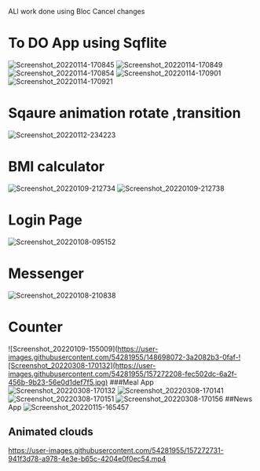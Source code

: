 ALl work done using Bloc Cancel changes

# To DO App using Sqflite 
![Screenshot_20220114-170845](https://user-images.githubusercontent.com/54281955/149539318-b5bac611-eef3-4777-b21a-f7438a516eba.jpg)
![Screenshot_20220114-170849](https://user-images.githubusercontent.com/54281955/149539323-ba30149d-098f-4b82-926f-13e3ee2fcaa7.jpg)
![Screenshot_20220114-170854](https://user-images.githubusercontent.com/54281955/149539327-35f15a27-a212-4b7e-b89e-23ff26753e1f.jpg)
![Screenshot_20220114-170901](https://user-images.githubusercontent.com/54281955/149539333-636e659e-87a4-4538-9e57-3650832d9188.jpg)
![Screenshot_20220114-170921](https://user-images.githubusercontent.com/54281955/149539337-e8342e42-c6b8-48a5-be0f-47222c4d37c8.jpg)


# Sqaure animation rotate ,transition
![Screenshot_20220112-234223](https://user-images.githubusercontent.com/54281955/149539186-29fab144-5bfe-4123-983f-97a798c2692f.jpg)


# BMI calculator
![Screenshot_20220109-212734](https://user-images.githubusercontent.com/54281955/148698062-a75984d7-cdc9-491a-9f28-fa7876dfe61f.jpg)
![Screenshot_20220109-212738](https://user-images.githubusercontent.com/54281955/148698068-9378f06f-5a06-498c-94d3-1e8ed5db83ec.jpg)
# Login Page 
![Screenshot_20220108-095152](https://user-images.githubusercontent.com/54281955/148698069-b2a1bee7-1e55-478e-bce7-233ecd3b9bb3.jpg)
# Messenger
![Screenshot_20220108-210838](https://user-images.githubusercontent.com/54281955/148698070-5133e073-ea3c-478d-8f99-214c142a724f.jpg)
# Counter
![Screenshot_20220109-155009](https://user-images.githubusercontent.com/54281955/148698072-3a2082b3-0faf-![Screenshot_20220308-170132](https://user-images.githubusercontent.com/54281955/157272208-fec502dc-6a2f-456b-9b23-56e0d1def7f5.jpg)
###Meal App
![Screenshot_20220308-170132](https://user-images.githubusercontent.com/54281955/157272553-85a1fceb-e793-4f4a-b5ff-277b680bdc32.jpg)
![Screenshot_20220308-170141](https://user-images.githubusercontent.com/54281955/157272223-cbf166f6-2c66-4c01-ab66-c32dec23987a.jpg)
![Screenshot_20220308-170151](https://user-images.githubusercontent.com/54281955/157272275-d114ec2d-090c-4871-87c4-ea3f438f8e51.jpg)
![Screenshot_20220308-170156](https://user-images.githubusercontent.com/54281955/157272285-2d8ed4c4-dac8-4770-b407-979a38d712d2.jpg)
##News App
![Screenshot_20220115-165457](https://user-images.githubusercontent.com/54281955/157272678-fa463c4d-f376-4ea1-ae9c-42008ec8886b.jpg)
## Animated clouds 

https://user-images.githubusercontent.com/54281955/157272731-941f3d78-a978-4e3e-b65c-4204e0f0ec54.mp4


